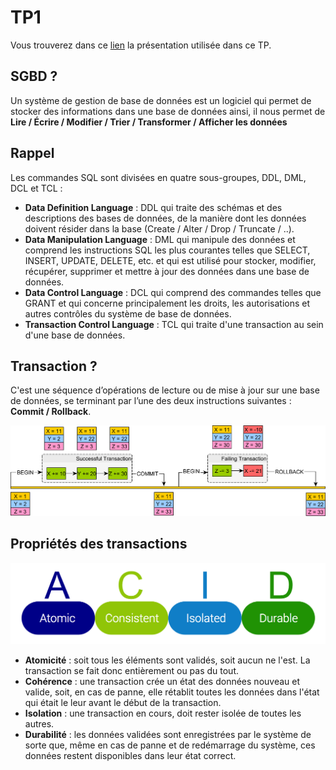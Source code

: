 # TP1

Vous trouverez dans ce [lien]() la présentation utilisée dans ce TP.

## SGBD ?

Un système de gestion de base de données est un logiciel qui permet de 
stocker des informations dans une base de données ainsi, il nous permet de
**Lire / Écrire / Modifier / Trier / Transformer / Afficher
les données**

## Rappel

Les commandes SQL sont divisées en quatre sous-groupes, DDL, DML, DCL et TCL :

- **Data Definition Language** : DDL qui traite des schémas et des descriptions des bases de données, de la manière 
dont les données doivent résider dans la base (Create / Alter / Drop / Truncate / ..).
- **Data Manipulation Language** : DML qui manipule des données et comprend les instructions SQL les plus courantes 
telles que SELECT, INSERT, UPDATE, DELETE, etc. et qui est utilisé pour stocker, modifier, récupérer, supprimer et mettre à jour des données dans une base de données.
- **Data Control Language** : DCL qui comprend des commandes telles que GRANT 
et qui concerne principalement les droits, les autorisations et autres contrôles du système de base de données.
- **Transaction Control Language** : TCL qui traite d'une transaction au sein d'une base de données.

## Transaction ?

C'est une séquence d’opérations de lecture ou de mise à jour sur une base de données, 
se terminant par l’une des deux instructions suivantes : **Commit / Rollback**.

![Image 1](images/1.png)

## Propriétés des transactions

![Image 2](images/2.png)

- **Atomicité** : soit tous les éléments sont validés, soit aucun ne l'est. La transaction se fait donc entièrement ou pas du tout.
- **Cohérence** : une transaction crée un état des données nouveau et valide, soit, en cas de panne, elle rétablit toutes les données dans l'état qui était le leur avant le début de la transaction.
- **Isolation** : une transaction en cours, doit rester isolée de toutes les autres.
- **Durabilité** : les données validées sont enregistrées par le système de sorte que, même en cas de panne et de redémarrage du système, ces données restent disponibles dans leur état correct. 


